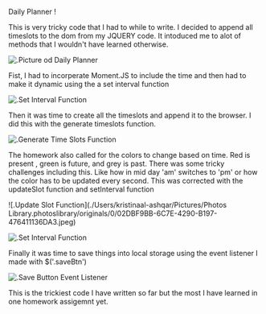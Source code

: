 Daily Planner !

This is very tricky code that I had to while to write. I decided to append all timeslots to the dom from my JQUERY code. It intoduced me to alot of methods that I wouldn't have learned otherwise.

![.Picture od Daily Planner](05-Third-Party-APIs/02-Homework/Photos/overwiew)

Fist, I had to incorperate Moment.JS to include the time and then had to make it dynamic using the a set interval function

![.Set Interval Function]()


Then it was time to create all the timeslots and append it to the browser. I did this with the generate timeslots function.

![.Generate Time Slots Function]()


The homework also called for the colors to change based on time. Red is present , green is future, and grey is past. There was some tricky challenges including this. Like how in mid day 'am' switches to 'pm' or how the color has to be updated every second. This was corrected with the updateSlot function and setInterval function

![.Update Slot Function](./Users/kristinaal-ashqar/Pictures/Photos Library.photoslibrary/originals/0/02DBF9BB-6C7E-4290-B197-476411136DA3.jpeg)

![.Set Interval Function]()


Finally it was time to save things into local storage using the event listener I made with $('.saveBtn')

![.Save Button Event Listener]()

This is the trickiest code I have written so far but the most I have learned in one homework assigemnt yet.